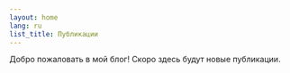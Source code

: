 ```yaml
---
layout: home
lang: ru
list_title: Публикации
---
```


Добро пожаловать в мой блог!
Скоро здесь будут новые публикации.